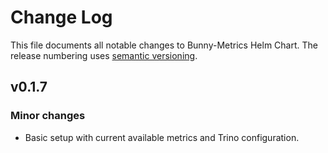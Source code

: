 # Change Log

This file documents all notable changes to Bunny-Metrics Helm Chart. The release
numbering uses [semantic versioning](http://semver.org).

## v0.1.7

### Minor changes

* Basic setup with current available metrics and Trino configuration.

